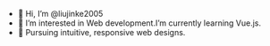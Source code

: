- 👋 Hi, I’m @liujinke2005
- 👀 I’m interested in Web development.I’m currently learning Vue.js. 
- 🌱 Pursuing intuitive, responsive web designs.
